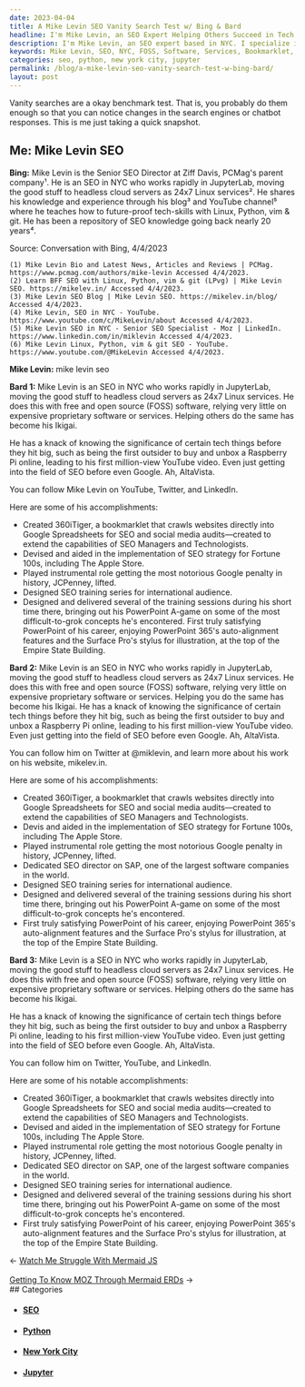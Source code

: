 ```yaml
---
date: 2023-04-04
title: A Mike Levin SEO Vanity Search Test w/ Bing & Bard
headline: I'm Mike Levin, an SEO Expert Helping Others Succeed in Tech and SEO.
description: I'm Mike Levin, an SEO expert based in NYC. I specialize in free and open source software and services, and have created a bookmarklet to help SEO Managers and Technologists. I've achieved a lot in the SEO field, including devising and aiding in the implementation of SEO strategies for Fortune 100s, and lifting the most notorious Google penalty in history. I'm passionate about helping others succeed, and I'm always looking for the next big thing in tech.
keywords: Mike Levin, SEO, NYC, FOSS, Software, Services, Bookmarklet, SEO Managers, Technologists, Fortune 100s, Google Penalty, Helping Others, JupyterLab, Headless Cloud Servers, Linux Services, Raspberry Pi, 360iTiger, Crawling, Websites, SAP, SEO Director
categories: seo, python, new york city, jupyter
permalink: /blog/a-mike-levin-seo-vanity-search-test-w-bing-bard/
layout: post
---
```



Vanity searches are a okay benchmark test. That is, you probably do them enough
so that you can notice changes in the search engines or chatbot responses. This
is me just taking a quick snapshot.

## Me: Mike Levin SEO

**Bing:** Mike Levin is the Senior SEO Director at Ziff Davis, PCMag's parent
company¹. He is an SEO in NYC who works rapidly in JupyterLab, moving the good
stuff to headless cloud servers as 24x7 Linux services². He shares his
knowledge and experience through his blog³ and YouTube channel⁵ where he
teaches how to future-proof tech-skills with Linux, Python, vim & git. He has
been a repository of SEO knowledge going back nearly 20 years⁴.

Source: Conversation with Bing, 4/4/2023

    (1) Mike Levin Bio and Latest News, Articles and Reviews | PCMag. https://www.pcmag.com/authors/mike-levin Accessed 4/4/2023.
    (2) Learn BFF SEO with Linux, Python, vim & git (LPvg) | Mike Levin SEO. https://mikelev.in/ Accessed 4/4/2023.
    (3) Mike Levin SEO Blog | Mike Levin SEO. https://mikelev.in/blog/ Accessed 4/4/2023.
    (4) Mike Levin, SEO in NYC - YouTube. https://www.youtube.com/c/MikeLevin/about Accessed 4/4/2023.
    (5) Mike Levin SEO in NYC - Senior SEO Specialist - Moz | LinkedIn. https://www.linkedin.com/in/miklevin Accessed 4/4/2023.
    (6) Mike Levin Linux, Python, vim & git SEO - YouTube. https://www.youtube.com/@MikeLevin Accessed 4/4/2023.


**Mike Levin:** mike levin seo

**Bard 1:** Mike Levin is an SEO in NYC who works rapidly in JupyterLab, moving the good stuff to headless cloud servers as 24x7 Linux services. He does this with free and open source (FOSS) software, relying very little on expensive proprietary software or services. Helping others do the same has become his Ikigai.

He has a knack of knowing the significance of certain tech things before they hit big, such as being the first outsider to buy and unbox a Raspberry Pi online, leading to his first million-view YouTube video. Even just getting into the field of SEO before even Google. Ah, AltaVista.

You can follow Mike Levin on YouTube, Twitter, and LinkedIn.

Here are some of his accomplishments:

* Created 360iTiger, a bookmarklet that crawls websites directly into Google
  Spreadsheets for SEO and social media audits—created to extend the
  capabilities of SEO Managers and Technologists.
* Devised and aided in the implementation of SEO strategy for Fortune 100s,
  including The Apple Store.
* Played instrumental role getting the most notorious Google penalty in
  history, JCPenney, lifted.
* Designed SEO training series for international audience.
* Designed and delivered several of the training sessions during his short time
  there, bringing out his PowerPoint A-game on some of the most
  difficult-to-grok concepts he's encontered. First truly satisfying PowerPoint
  of his career, enjoying PowerPoint 365's auto-alignment features and the
  Surface Pro's stylus for illustration, at the top of the Empire State
  Building.

**Bard 2:** Mike Levin is an SEO in NYC who works rapidly in JupyterLab, moving the good stuff to headless cloud servers as 24x7 Linux services. He does this with free and open source (FOSS) software, relying very little on expensive proprietary software or services. Helping you do the same has become his Ikigai. He has a knack of knowing the significance of certain tech things before they hit big, such as being the first outsider to buy and unbox a Raspberry Pi online, leading to his first million-view YouTube video. Even just getting into the field of SEO before even Google. Ah, AltaVista.

You can follow him on Twitter at @miklevin, and learn more about his work on his website, mikelev.in.

Here are some of his accomplishments:

* Created 360iTiger, a bookmarklet that crawls websites directly into Google Spreadsheets for SEO and social media audits—created to extend the capabilities of SEO Managers and Technologists.
* Devis and aided in the implementation of SEO strategy for Fortune 100s, including The Apple Store.
* Played instrumental role getting the most notorious Google penalty in history, JCPenney, lifted.
* Dedicated SEO director on SAP, one of the largest software companies in the world.
* Designed SEO training series for international audience.
* Designed and delivered several of the training sessions during his short time there, bringing out his PowerPoint A-game on some of the most difficult-to-grok concepts he's encontered.
* First truly satisfying PowerPoint of his career, enjoying PowerPoint 365's auto-alignment features and the Surface Pro's stylus for illustration, at the top of the Empire State Building.

**Bard 3:** Mike Levin is a SEO in NYC who works rapidly in JupyterLab, moving the good stuff to headless cloud servers as 24x7 Linux services. He does this with free and open source (FOSS) software, relying very little on expensive proprietary software or services. Helping others do the same has become his Ikigai.

He has a knack of knowing the significance of certain tech things before they hit big, such as being the first outsider to buy and unbox a Raspberry Pi online, leading to his first million-view YouTube video. Even just getting into the field of SEO before even Google. Ah, AltaVista.

You can follow him on Twitter, YouTube, and LinkedIn.

Here are some of his notable accomplishments:

* Created 360iTiger, a bookmarklet that crawls websites directly into Google Spreadsheets for SEO and social media audits—created to extend the capabilities of SEO Managers and Technologists.
* Devised and aided in the implementation of SEO strategy for Fortune 100s, including The Apple Store.
* Played instrumental role getting the most notorious Google penalty in history, JCPenney, lifted.
* Dedicated SEO director on SAP, one of the largest software companies in the world.
* Designed SEO training series for international audience.
* Designed and delivered several of the training sessions during his short time there, bringing out his PowerPoint A-game on some of the most difficult-to-grok concepts he's encontered.
* First truly satisfying PowerPoint of his career, enjoying PowerPoint 365's auto-alignment features and the Surface Pro's stylus for illustration, at the top of the Empire State Building.


<div class="arrow-links"><div class="post-nav-prev"><span class="arrow">&larr;&nbsp;</span><a href="/blog/watch-me-struggle-with-mermaid-js/">Watch Me Struggle With Mermaid JS</a></div> &nbsp; <div class="post-nav-next"><a href="/blog/getting-to-know-moz-through-mermaid-erds/">Getting To Know MOZ Through Mermaid ERDs</a><span class="arrow">&nbsp;&rarr;</span></div></div>
## Categories

<ul>
<li><h4><a href='/seo/'>SEO</a></h4></li>
<li><h4><a href='/python/'>Python</a></h4></li>
<li><h4><a href='/new-york-city/'>New York City</a></h4></li>
<li><h4><a href='/jupyter/'>Jupyter</a></h4></li></ul>